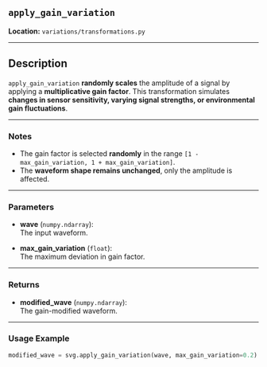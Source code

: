 ## `apply_gain_variation`

**Location:** `variations/transformations.py`

---

## Description  
`apply_gain_variation` **randomly scales** the amplitude of a signal by applying a **multiplicative gain factor**. This transformation simulates **changes in sensor sensitivity, varying signal strengths, or environmental gain fluctuations**.

---

### Notes  
- The gain factor is selected **randomly** in the range `[1 - max_gain_variation, 1 + max_gain_variation]`.  
- The **waveform shape remains unchanged**, only the amplitude is affected.  

---

### Parameters  

- **wave** (`numpy.ndarray`):  
  The input waveform.

- **max_gain_variation** (`float`):  
  The maximum deviation in gain factor.

---

### Returns  

- **modified_wave** (`numpy.ndarray`):  
  The gain-modified waveform.

---

### Usage Example  
```python
modified_wave = svg.apply_gain_variation(wave, max_gain_variation=0.2)
```

